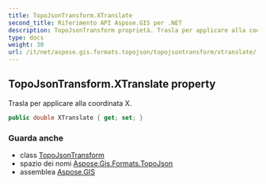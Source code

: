 ```yaml
---
title: TopoJsonTransform.XTranslate
second_title: Riferimento API Aspose.GIS per .NET
description: TopoJsonTransform proprietà. Trasla per applicare alla coordinata X.
type: docs
weight: 30
url: /it/net/aspose.gis.formats.topojson/topojsontransform/xtranslate/
---
```

## TopoJsonTransform.XTranslate property

Trasla per applicare alla coordinata X.

```csharp
public double XTranslate { get; set; }
```

### Guarda anche

* class [TopoJsonTransform](../)
* spazio dei nomi [Aspose.Gis.Formats.TopoJson](../../topojsontransform/)
* assemblea [Aspose.GIS](../../../)


